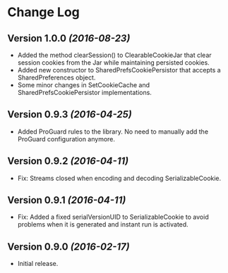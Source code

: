 Change Log
==========

Version 1.0.0 *(2016-08-23)*
----------------------------
 * Added the method clearSession() to ClearableCookieJar that clear session cookies from the Jar while maintaining persisted cookies.
 * Added new constructor to SharedPrefsCookiePersistor that accepts a SharedPreferences object.
 * Some minor changes in SetCookieCache and SharedPrefsCookiePersistor implementations.

Version 0.9.3 *(2016-04-25)*
----------------------------
 * Added ProGuard rules to the library. No need to manually add the ProGuard configuration anymore.

Version 0.9.2 *(2016-04-11)*
----------------------------
 * Fix: Streams closed when encoding and decoding SerializableCookie.

Version 0.9.1 *(2016-04-11)*
----------------------------
 * Fix: Added a fixed serialVersionUID to SerializableCookie to avoid problems when it is generated and instant run is activated.

Version 0.9.0 *(2016-02-17)*
----------------------------
 * Initial release.